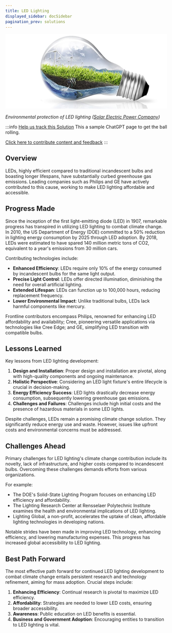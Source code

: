 ```yaml
---
title: LED Lighting
displayed_sidebar: docSidebar
pagination_prev: solutions
---
```

![](/../static/img/led-lighting.jpg)

*Environmental protection of LED lighting ([Solar Electric Power Company](https://www.sepco-solarlighting.com/blog/the-advantages-of-led-lights-for-the-environment))*

:::info [Help us track this Solution](contribute)
This a sample ChatGPT page to get the ball rolling.

[Click here to contribute content and feedback](contribute)
:::

## Overview

LEDs, highly efficient compared to traditional incandescent bulbs and boasting longer lifespans, have substantially curbed greenhouse gas emissions. Leading companies such as Philips and GE have actively contributed to this cause, working to make LED lighting affordable and accessible.

## Progress Made

Since the inception of the first light-emitting diode (LED) in 1907, remarkable progress has transpired in utilizing LED lighting to combat climate change. In 2010, the US Department of Energy (DOE) committed to a 50% reduction in lighting energy consumption by 2025 through LED adoption. By 2018, LEDs were estimated to have spared 140 million metric tons of CO2, equivalent to a year's emissions from 30 million cars.

Contributing technologies include:

- **Enhanced Efficiency**: LEDs require only 10% of the energy consumed by incandescent bulbs for the same light output.
- **Precise Light Control**: LEDs offer directed illumination, diminishing the need for overall artificial lighting.
- **Extended Lifespan**: LEDs can function up to 100,000 hours, reducing replacement frequency.
- **Lower Environmental Impact**: Unlike traditional bulbs, LEDs lack harmful components like mercury.

Frontline contributors encompass Philips, renowned for enhancing LED affordability and availability; Cree, pioneering versatile applications via technologies like Cree Edge; and GE, simplifying LED transition with compatible bulbs.

## Lessons Learned

Key lessons from LED lighting development:
1. **Design and Installation**: Proper design and installation are pivotal, along with high-quality components and ongoing maintenance.
2. **Holistic Perspective**: Considering an LED light fixture's entire lifecycle is crucial in decision-making.
3. **Energy Efficiency Success**: LED lights drastically decrease energy consumption, subsequently lowering greenhouse gas emissions.
4. **Challenges and Failures**: Challenges include high initial costs and the presence of hazardous materials in some LED lights.

Despite challenges, LEDs remain a promising climate change solution. They significantly reduce energy use and waste. However, issues like upfront costs and environmental concerns must be addressed.

## Challenges Ahead

Primary challenges for LED lighting's climate change contribution include its novelty, lack of infrastructure, and higher costs compared to incandescent bulbs. Overcoming these challenges demands efforts from various organizations.

For example:
- The DOE's Solid-State Lighting Program focuses on enhancing LED efficiency and affordability.
- The Lighting Research Center at Rensselaer Polytechnic Institute examines the health and environmental implications of LED lighting.
- Lighting Global, a non-profit, accelerates the uptake of clean, affordable lighting technologies in developing nations.

Notable strides have been made in improving LED technology, enhancing efficiency, and lowering manufacturing expenses. This progress has increased global accessibility to LED lighting.

## Best Path Forward

The most effective path forward for continued LED lighting development to combat climate change entails persistent research and technology refinement, aiming for mass adoption. Crucial steps include:

1. **Enhancing Efficiency**: Continual research is pivotal to maximize LED efficiency.
2. **Affordability**: Strategies are needed to lower LED costs, ensuring broader accessibility.
3. **Awareness**: Public education on LED benefits is essential.
4. **Business and Government Adoption**: Encouraging entities to transition to LED lighting is vital.